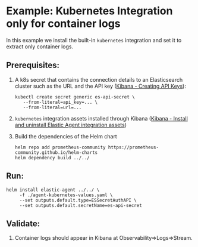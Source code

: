 # Example: Kubernetes Integration only for container logs

In this example we install the built-in `kubernetes` integration and set it to extract only container logs.

## Prerequisites:
1. A k8s secret that contains the connection details to an Elasticsearch cluster such as the URL and the API key ([Kibana - Creating API Keys](https://www.elastic.co/guide/en/kibana/current/api-keys.html)):
    ```console
    kubectl create secret generic es-api-secret \
       --from-literal=api_key=... \
       --from-literal=url=...
    ```

2. `kubernetes` integration assets installed through Kibana ([Kibana - Install and uninstall Elastic Agent integration assets](https://www.elastic.co/guide/en/fleet/current/install-uninstall-integration-assets.html))

3. Build the dependencies of the Helm chart
    ```console
    helm repo add prometheus-community https://prometheus-community.github.io/helm-charts
    helm dependency build ../../
    ```

## Run:
```console
helm install elastic-agent ../../ \
     -f ./agent-kubernetes-values.yaml \
     --set outputs.default.type=ESSecretAuthAPI \
     --set outputs.default.secretName=es-api-secret
```

## Validate:

1. Container logs should appear in Kibana at Observability=>Logs=>Stream.
